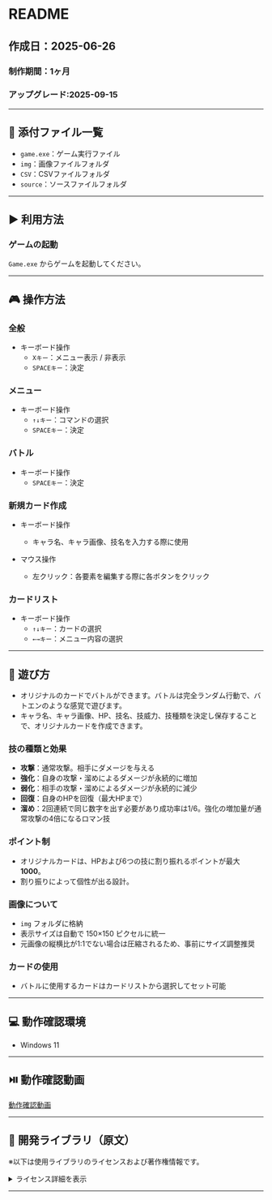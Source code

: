 # README

## 作成日：2025-06-26
### 制作期間：1ヶ月
### アップグレード:2025-09-15
---

## 📁 添付ファイル一覧

- `game.exe`：ゲーム実行ファイル  
- `img`：画像ファイルフォルダ  
- `CSV`：CSVファイルフォルダ  
- `source`：ソースファイルフォルダ  

---

## ▶️ 利用方法

### ゲームの起動

`Game.exe` からゲームを起動してください。

---

## 🎮 操作方法

### 全般

- キーボード操作  
  - `Xキー`：メニュー表示 / 非表示  
  - `SPACEキー`：決定
    
### メニュー

- キーボード操作  
  - `↑↓キー`：コマンドの選択
  - `SPACEキー`：決定

### バトル

- キーボード操作  
  - `SPACEキー`：決定

### 新規カード作成

- キーボード操作  
  - キャラ名、キャラ画像、技名を入力する際に使用

- マウス操作  
  - 左クリック：各要素を編集する際に各ボタンをクリック

### カードリスト

- キーボード操作  
  - `↑↓キー`：カードの選択  
  - `←→キー`：メニュー内容の選択  

---

## 🎴 遊び方

- オリジナルのカードでバトルができます。バトルは完全ランダム行動で、バトエンのような感覚で遊びます。
- キャラ名、キャラ画像、HP、技名、技威力、技種類を決定し保存することで、オリジナルカードを作成できます。

### 技の種類と効果

- **攻撃**：通常攻撃。相手にダメージを与える  
- **強化**：自身の攻撃・溜めによるダメージが永続的に増加  
- **弱化**：相手の攻撃・溜めによるダメージが永続的に減少  
- **回復**：自身のHPを回復（最大HPまで）  
- **溜め**：2回連続で同じ数字を出す必要があり成功率は1/6。強化の増加量が通常攻撃の4倍になるロマン技

### ポイント制

- オリジナルカードは、HPおよび6つの技に割り振れるポイントが最大 **1000**。
- 割り振りによって個性が出る設計。

### 画像について

- `img` フォルダに格納
- 表示サイズは自動で 150×150 ピクセルに統一
- 元画像の縦横比が1:1でない場合は圧縮されるため、事前にサイズ調整推奨

### カードの使用

- バトルに使用するカードはカードリストから選択してセット可能

---

## 💻 動作確認環境

- Windows 11

---

## ⏯️ 動作確認動画

[動作確認動画](https://youtu.be/lr4rlFkvnt4)

---

## 🧩 開発ライブラリ（原文）

※以下は使用ライブラリのライセンスおよび著作権情報です。

<details>
<summary> ライセンス詳細を表示</summary>

著作権等

<<一般的な事項>>
　・ＤＸライブラリの著作権は山田 巧が保持します。

　・無料ソフト、有料ソフト問わず、ＤＸライブラリを使用して作成されたソフトウエアに対する\
　　ライセンス料等は(商用利用・法人利用問わず)一切発生しません。

　・ＤＸライブラリを用いたことによって生じた如何なる損害に対しても著作権保有者はその\
　　保障義務を一切負わないものとします。

　・著作権保有者はＤＸライブラリに不備が有っても、それを訂正する義務を負いません。

　・ＤＸライブラリを使用して作成されたソフトウエアにＤＸライブラリを使用した旨を記載する\
　　必要はありません。(記載されれば嬉しいですが)

　・ＤＸライブラリが使用している各ライブラリについて、配布するソフトウエアのドキュメント等に\
　　下記の著作権表記を含めてください。

　　　libjpeg　Copyright (C) 1991-2013, Thomas G. Lane, Guido Vollbeding.\
　　　this software is based in part on the work of the Independent JPEG Group


　　　libpng　Copyright (C) 2004, 2006-2012 Glenn Randers-Pehrson.\
　　　zlib　Copyright (C) 1995-2012 Jean-loup Gailly and Mark Adler.


　　　libtiff　Copyright (c) 1988-1997 Sam Leffler\
　　　libtiff　Copyright (c) 1991-1997 Silicon Graphics, Inc.

　　　Permission to use, copy, modify, distribute, and sell this software and\
　　　its documentation for any purpose is hereby granted without fee, provided\
　　　that (i) the above copyright notices and this permission notice appear in\
　　　all copies of the software and related documentation, and (ii) the names of\
　　　Sam Leffler and Silicon Graphics may not be used in any advertising or\
　　　publicity relating to the software without the specific, prior written\
　　　permission of Sam Leffler and Silicon Graphics.

　　　THE SOFTWARE IS PROVIDED "AS-IS" AND WITHOUT WARRANTY OF ANY KIND,\
　　　EXPRESS, IMPLIED OR OTHERWISE, INCLUDING WITHOUT LIMITATION, ANY\
　　　WARRANTY OF MERCHANTABILITY OR FITNESS FOR A PARTICULAR PURPOSE.

　　　IN NO EVENT SHALL SAM LEFFLER OR SILICON GRAPHICS BE LIABLE FOR\
　　　ANY SPECIAL, INCIDENTAL, INDIRECT OR CONSEQUENTIAL DAMAGES OF ANY KIND,\
　　　OR ANY DAMAGES WHATSOEVER RESULTING FROM LOSS OF USE, DATA OR PROFITS,\
　　　WHETHER OR NOT ADVISED OF THE POSSIBILITY OF DAMAGE, AND ON ANY THEORY OF\
　　　LIABILITY, ARISING OUT OF OR IN CONNECTION WITH THE USE OR PERFORMANCE\
　　　OF THIS SOFTWARE.


　　　libogg　Copyright (C) 2002-2009 Xiph.org Foundation

　　　Redistribution and use in source and binary forms, with or without\
　　　modification, are permitted provided that the following conditions\
　　　are met:

　　　- Redistributions of source code must retain the above copyright\
　　　notice, this list of conditions and the following disclaimer.

　　　- Redistributions in binary form must reproduce the above copyright\
　　　notice, this list of conditions and the following disclaimer in the\
　　　documentation and/or other materials provided with the distribution.

　　　- Neither the name of the Xiph.org Foundation nor the names of its\
　　　contributors may be used to endorse or promote products derived from\
　　　this software without specific prior written permission.

　　　THIS SOFTWARE IS PROVIDED BY THE COPYRIGHT HOLDERS AND CONTRIBUTORS\
　　　``AS IS'' AND ANY EXPRESS OR IMPLIED WARRANTIES, INCLUDING, BUT NOT\
　　　LIMITED TO, THE IMPLIED WARRANTIES OF MERCHANTABILITY AND FITNESS FOR\
　　　A PARTICULAR PURPOSE ARE DISCLAIMED. IN NO EVENT SHALL THE FOUNDATION\
　　　OR CONTRIBUTORS BE LIABLE FOR ANY DIRECT, INDIRECT, INCIDENTAL,\
　　　SPECIAL, EXEMPLARY, OR CONSEQUENTIAL DAMAGES (INCLUDING, BUT NOT\
　　　LIMITED TO, PROCUREMENT OF SUBSTITUTE GOODS OR SERVICES; LOSS OF USE,\
　　　DATA, OR PROFITS; OR BUSINESS INTERRUPTION) HOWEVER CAUSED AND ON ANY\
　　　THEORY OF LIABILITY, WHETHER IN CONTRACT, STRICT LIABILITY, OR TORT\
　　　(INCLUDING NEGLIGENCE OR OTHERWISE) ARISING IN ANY WAY OUT OF THE USE\
　　　OF THIS SOFTWARE, EVEN IF ADVISED OF THE POSSIBILITY OF SUCH DAMAGE.


　　　Opus audio codec\
　　　Copyright 2001-2011 Xiph.Org, Skype Limited, Octasic,\
　　　 Jean-Marc Valin, Timothy B. Terriberry,\
　　　 CSIRO, Gregory Maxwell, Mark Borgerding,\
　　　 Erik de Castro Lopo

　　　Redistribution and use in source and binary forms, with or without\
　　　modification, are permitted provided that the following conditions\
　　　are met:

　　　- Redistributions of source code must retain the above copyright\
　　　notice, this list of conditions and the following disclaimer.

　　　- Redistributions in binary form must reproduce the above copyright\
　　　notice, this list of conditions and the following disclaimer in the\
　　　documentation and/or other materials provided with the distribution.

　　　- Neither the name of Internet Society, IETF or IETF Trust, nor the\
　　　names of specific contributors, may be used to endorse or promote\
　　　products derived from this software without specific prior written\
　　　permission.

　　　THIS SOFTWARE IS PROVIDED BY THE COPYRIGHT HOLDERS AND CONTRIBUTORS\
　　　``AS IS'' AND ANY EXPRESS OR IMPLIED WARRANTIES, INCLUDING, BUT NOT\
　　　LIMITED TO, THE IMPLIED WARRANTIES OF MERCHANTABILITY AND FITNESS FOR\
　　　A PARTICULAR PURPOSE ARE DISCLAIMED. IN NO EVENT SHALL THE COPYRIGHT OWNER\
　　　OR CONTRIBUTORS BE LIABLE FOR ANY DIRECT, INDIRECT, INCIDENTAL, SPECIAL,\
　　　EXEMPLARY, OR CONSEQUENTIAL DAMAGES (INCLUDING, BUT NOT LIMITED TO,\
　　　PROCUREMENT OF SUBSTITUTE GOODS OR SERVICES; LOSS OF USE, DATA, OR\
　　　PROFITS; OR BUSINESS INTERRUPTION) HOWEVER CAUSED AND ON ANY THEORY OF\
　　　LIABILITY, WHETHER IN CONTRACT, STRICT LIABILITY, OR TORT (INCLUDING\
　　　NEGLIGENCE OR OTHERWISE) ARISING IN ANY WAY OUT OF THE USE OF THIS\
　　　SOFTWARE, EVEN IF ADVISED OF THE POSSIBILITY OF SUCH DAMAGE.


　　　Opusfile\
　　　Copyright (c) 1994-2013 Xiph.Org Foundation and contributors

　　　Redistribution and use in source and binary forms, with or without\
　　　modification, are permitted provided that the following conditions\
　　　are met:

　　　- Redistributions of source code must retain the above copyright\
　　　notice, this list of conditions and the following disclaimer.\

　　　- Redistributions in binary form must reproduce the above copyright\
　　　notice, this list of conditions and the following disclaimer in the\
　　　documentation and/or other materials provided with the distribution.

　　　- Neither the name of the Xiph.Org Foundation nor the names of its\
　　　contributors may be used to endorse or promote products derived from\
　　　this software without specific prior written permission.

　　　THIS SOFTWARE IS PROVIDED BY THE COPYRIGHT HOLDERS AND CONTRIBUTORS\
　　　``AS IS'' AND ANY EXPRESS OR IMPLIED WARRANTIES, INCLUDING, BUT NOT\
　　　LIMITED TO, THE IMPLIED WARRANTIES OF MERCHANTABILITY AND FITNESS FOR\
　　　A PARTICULAR PURPOSE ARE DISCLAIMED. IN NO EVENT SHALL THE FOUNDATION\
　　　OR CONTRIBUTORS BE LIABLE FOR ANY DIRECT, INDIRECT, INCIDENTAL,\
　　　SPECIAL, EXEMPLARY, OR CONSEQUENTIAL DAMAGES (INCLUDING, BUT NOT\
　　　LIMITED TO, PROCUREMENT OF SUBSTITUTE GOODS OR SERVICES; LOSS OF USE,\
　　　DATA, OR PROFITS; OR BUSINESS INTERRUPTION) HOWEVER CAUSED AND ON ANY\
　　　THEORY OF LIABILITY, WHETHER IN CONTRACT, STRICT LIABILITY, OR TORT\
　　　(INCLUDING NEGLIGENCE OR OTHERWISE) ARISING IN ANY WAY OUT OF THE USE\
　　　OF THIS SOFTWARE, EVEN IF ADVISED OF THE POSSIBILITY OF SUCH DAMAGE.


　　　Mersenne Twister\
　　　Copyright (C) 1997 - 2002, Makoto Matsumoto and Takuji Nishimura,\
　　　All rights reserved.

　　　Redistribution and use in source and binary forms, with or without\
　　　modification, are permitted provided that the following conditions\
　　　are met:

　　　1. Redistributions of source code must retain the above copyright\
　　　notice, this list of conditions and the following disclaimer.

　　　2. Redistributions in binary form must reproduce the above copyright\
　　　notice, this list of conditions and the following disclaimer in the\
　　　documentation and/or other materials provided with the distribution.

　　　3. The name of the author may not be used to endorse or promote products\
　　　derived from this software without specific prior written permission.

　　　THIS SOFTWARE IS PROVIDED BY THE AUTHOR ``AS IS'' AND ANY EXPRESS OR\
　　　IMPLIED WARRANTIES, INCLUDING, BUT NOT LIMITED TO, THE IMPLIED WARRANTIES\
　　　OF MERCHANTABILITY AND FITNESS FOR A PARTICULAR PURPOSE ARE DISCLAIMED.\
　　　IN NO EVENT SHALL THE AUTHOR BE LIABLE FOR ANY DIRECT, INDIRECT,\
　　　INCIDENTAL, SPECIAL, EXEMPLARY, OR CONSEQUENTIAL DAMAGES (INCLUDING, BUT\
　　　NOT LIMITED TO, PROCUREMENT OF SUBSTITUTE GOODS OR SERVICES; LOSS OF USE,\
　　　DATA, OR PROFITS; OR BUSINESS INTERRUPTION) HOWEVER CAUSED AND ON ANY\
　　　THEORY OF LIABILITY, WHETHER IN CONTRACT, STRICT LIABILITY, OR TORT\
　　　(INCLUDING NEGLIGENCE OR OTHERWISE) ARISING IN ANY WAY OUT OF THE USE OF\
　　　THIS SOFTWARE, EVEN IF ADVISED OF THE POSSIBILITY OF SUCH DAMAGE.


　　　Bullet　Copyright (c) 2003-2006 Erwin Coumans.


</details>

---

